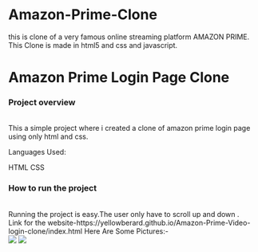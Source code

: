 # Amazon-Prime-Clone
this is clone of a very famous online streaming platform AMAZON PRIME. This Clone is made in html5 and css and javascript.
<h1> Amazon Prime Login Page Clone </h1>
<h3>Project overview</h3> <br>
This a simple project where i created a clone of amazon prime login page using only  html and css. <br>

 Languages Used:

HTML
CSS
<h3>How to run the project</h3><br>
Running the project is easy.The user only have to scroll up and down .<br>
Link for the website-https://yellowberard.github.io/Amazon-Prime-Video-login-clone/index.html
Here Are Some Pictures:-<br>
<image src="https://user-images.githubusercontent.com/82977727/127748504-cdea94ce-52dc-40e1-abd2-d8f7200cb8cc.png"> </image>
<image src="https://user-images.githubusercontent.com/82977727/127748581-d6b6a860-7252-48dc-82ae-a2da2e1297f4.png"></image>
